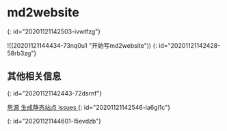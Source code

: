 # md2website
{: id="20201121142503-ivwtfzg"}

!((20201121144434-73nq0u1 "开始写md2website"))
{: id="20201121142428-58rb3zg"}

## 其他相关信息
{: id="20201121142443-72dsrnf"}

[思源 生成静态站点 issues ](https://github.com/siyuan-note/siyuan/issues/34)
{: id="20201121142546-la6gl1c"}

{: id="20201121144601-l5evdzb"}
